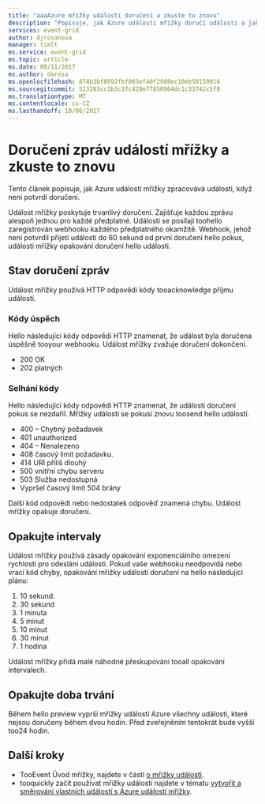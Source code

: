 ```yaml
---
title: "aaaAzure mřížky události doručení a zkuste to znovu"
description: "Popisuje, jak Azure událostí mřížky doručí události a jak zpracovává nedoručených zpráv."
services: event-grid
author: djrosanova
manager: timlt
ms.service: event-grid
ms.topic: article
ms.date: 08/11/2017
ms.author: darosa
ms.openlocfilehash: 874b3bf8892fbf803ef40f29d0ec10eb50150916
ms.sourcegitcommit: 523283cc1b3c37c428e77850964dc1c33742c5f0
ms.translationtype: MT
ms.contentlocale: cs-CZ
ms.lasthandoff: 10/06/2017
---
```

# <a name="event-grid-message-delivery-and-retry"></a>Doručení zpráv událostí mřížky a zkuste to znovu 

Tento článek popisuje, jak Azure událostí mřížky zpracovává události, když není potvrdí doručení.

Událost mřížky poskytuje trvanlivý doručení. Zajišťuje každou zprávu alespoň jednou pro každé předplatné. Události se posílají toohello zaregistrován webhooku každého předplatného okamžitě. Webhook, jehož není potvrdil přijetí události do 60 sekund od první doručení hello pokus, události mřížky opakování doručení hello události.

## <a name="message-delivery-status"></a>Stav doručení zpráv

Událost mřížky používá HTTP odpovědi kódy tooacknowledge příjmu událostí. 

### <a name="success-codes"></a>Kódy úspěch

Hello následující kódy odpovědi HTTP znamenat, že událost byla doručena úspěšně tooyour webhooku. Událost mřížky zvažuje doručení dokončení.

- 200 OK
- 202 platných

### <a name="failure-codes"></a>Selhání kódy

Hello následující kódy odpovědi HTTP znamenat, že události doručení pokus se nezdařil. Mřížky událostí se pokusí znovu toosend hello událostí. 

- 400 – Chybný požadavek
- 401 unauthorized
- 404 – Nenalezeno
- 408 časový limit požadavku.
- 414 URI příliš dlouhý
- 500 vnitřní chybu serveru
- 503 Služba nedostupná
- Vypršel časový limit 504 brány

Další kód odpovědi nebo nedostatek odpověď znamená chybu. Událost mřížky opakuje doručení. 

## <a name="retry-intervals"></a>Opakujte intervaly

Událost mřížky používá zásady opakování exponenciálního omezení rychlosti pro odeslání události. Pokud vaše webhooku neodpovídá nebo vrací kód chyby, opakování mřížky události doručení na hello následující plánu:

1. 10 sekund.
2. 30 sekund
3. 1 minuta
4. 5 minut
5. 10 minut
6. 30 minut
7. 1 hodina

Událost mřížky přidá malé náhodné přeskupování tooall opakování intervalech.

## <a name="retry-duration"></a>Opakujte doba trvání

Během hello preview vyprší mřížky událostí Azure všechny události, které nejsou doručeny během dvou hodin. Před zveřejněním tentokrát bude vyšší too24 hodin. 

## <a name="next-steps"></a>Další kroky

* TooEvent Úvod mřížky, najdete v části [o mřížky událostí](overview.md).
* tooquickly začít používat mřížky událostí najdete v tématu [vytvořit a směrování vlastních událostí s Azure událostí mřížky](custom-event-quickstart.md).
